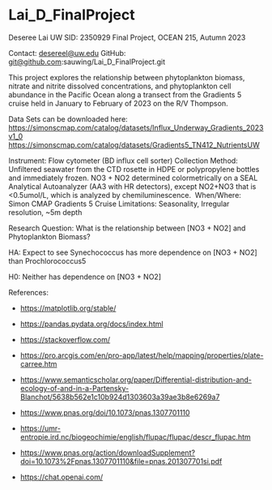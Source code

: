 # Lai_D_FinalProject

Deseree Lai 
UW SID: 2350929
Final Project, OCEAN 215, Autumn 2023

Contact: desereel@uw.edu
GitHub: git@github.com:sauwing/Lai_D_FinalProject.git

This project explores the relationship between phytoplankton biomass, nitrate and nitrite dissolved concentrations, and phytoplankton cell abundance in the Pacific Ocean along a transect from the Gradients 5 cruise held in January to February of 2023 on the R/V Thompson. 

Data Sets can be downloaded here:
https://simonscmap.com/catalog/datasets/Influx_Underway_Gradients_2023v1_0
https://simonscmap.com/catalog/datasets/Gradients5_TN412_NutrientsUW

Instrument: Flow cytometer (BD influx cell sorter) 
Collection Method: Unfiltered seawater from the CTD rosette in HDPE or polypropylene bottles and immediately frozen. 
NO3 + NO2 determined colormetrically on a SEAL Analytical Autoanalyzer (AA3 with HR detectors), except NO2+NO3 that is <0.5umol/L, which is analyzed by chemiluminescence. 
When/Where: Simon CMAP Gradients 5 Cruise
Limitations: Seasonality, Irregular resolution, ~5m depth

Research Question: What is the relationship between [NO3 + NO2] and Phytoplankton Biomass?

HA: Expect to see Synechococcus has more dependence on [NO3 + NO2] than Prochlorococcus5

H0: Neither has dependence on [NO3 + NO2]



References: 
* https://matplotlib.org/stable/

* https://pandas.pydata.org/docs/index.html

* https://stackoverflow.com/

* https://pro.arcgis.com/en/pro-app/latest/help/mapping/properties/plate-carree.htm

* https://www.semanticscholar.org/paper/Differential-distribution-and-ecology-of-and-in-a-Partensky-Blanchot/5638b562e1c10b924d1303603a39ae3b8e6269a7

* https://www.pnas.org/doi/10.1073/pnas.1307701110

* https://umr-entropie.ird.nc/biogeochimie/english/flupac/flupac/descr_flupac.htm

* https://www.pnas.org/action/downloadSupplement?doi=10.1073%2Fpnas.1307701110&file=pnas.201307701si.pdf

* https://chat.openai.com/
